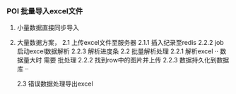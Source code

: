### POI 批量导入excel文件
1. 小量数据直接同步导入
2. 大量数据方案，
    2.1 上传excel文件至服务器
        2.1.1 插入纪录至redis
        2.2.2 job 启动excel数据解析
        2.2.3 解析进度条
    2.2 批量解析处理
        2.2.1 解析excel
        ·· 数据量大时 需要 批处理
        2.2.2 找到row中的图片并上传
        2.2.3 数据持久化到数据库
        ··
        
    2.3 错误数据处理导出excel
    